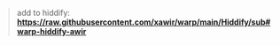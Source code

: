 >add to hiddify:
**https://raw.githubusercontent.com/xawir/warp/main/Hiddify/sub#warp-hiddify-awir**

